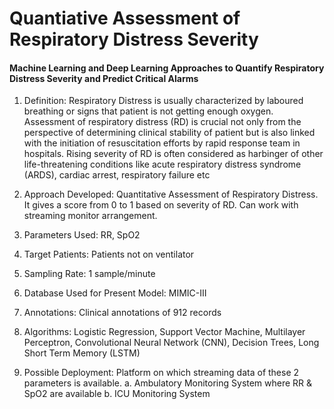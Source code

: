 # Quantiative Assessment of Respiratory Distress Severity
#### Machine Learning and Deep Learning Approaches to Quantify Respiratory Distress Severity and Predict Critical Alarms

1.	Definition: Respiratory Distress is usually characterized by laboured breathing or signs that patient is not getting enough oxygen. Assessment of respiratory distress (RD) is crucial not only from the perspective of determining clinical stability of patient but is also linked with the initiation of resuscitation efforts by rapid response team in hospitals. Rising severity of RD is often considered as harbinger of other life-threatening conditions like acute respiratory distress syndrome (ARDS), cardiac arrest, respiratory failure etc

2.	Approach Developed: Quantitative Assessment of Respiratory Distress. It gives a score from 0 to 1 based on severity of RD. Can work with streaming monitor arrangement.

3.	Parameters Used: RR, SpO2

4.	Target Patients: Patients not on ventilator

5.	Sampling Rate: 1 sample/minute

6.	Database Used for Present Model: MIMIC-III

7.	Annotations: Clinical annotations of 912 records

8.	Algorithms: Logistic Regression, Support Vector Machine, Multilayer Perceptron, Convolutional Neural Network (CNN), Decision Trees, Long Short Term Memory (LSTM)

9.	Possible Deployment: Platform on which streaming data of these 2 parameters is available. 
    a.	Ambulatory Monitoring System where RR & SpO2 are available
    b.  ICU Monitoring System
